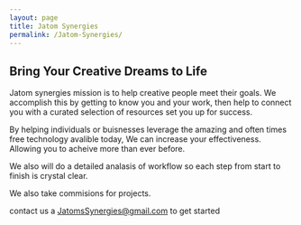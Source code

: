 ```yaml
---
layout: page
title: Jatom Synergies
permalink: /Jatom-Synergies/
---
```


## Bring Your Creative Dreams to Life

Jatom synergies mission is to help creative people meet their goals. We accomplish this by getting to know you and your work, then help to connect you with a curated selection of resources set you up for success. 

By helping individuals or buisnesses leverage the amazing and often times free technology avalible today, We can increase your effectiveness. Allowing you to acheive more than ever before.

We also will do a detailed analasis of workflow so each step from start to finish is crystal clear.

<!-- | **Package** |  **Price**  | **Description** |
| --- | --- | --- |
| Basic consultation | $30/h | We will go over your current technology use and help figure out what's working/not and where the best opportunities for growth are. Helping you leverage technlogy to meet your goals |
| Set up  | $50/h | Implementation sessions - We will schedule meetings based on need & scale of the project too implement the desired technology &/or workflows into your buisness |
| Ongoing Support | $250/y |  Quarterly check ins to help maintain effeciency & meet goals.|
| Program training | $25/h | Hands on tech support on how to use a specific tool | -->

We also take commisions for projects.

contact us a JatomsSynergies@gmail.com to get started